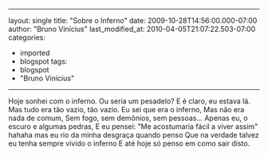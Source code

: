 
---
layout: single
title: "Sobre o Inferno"
date: 2009-10-28T14:56:00.000-07:00
author: "Bruno  Vinícius"
last_modified_at: 2010-04-05T21:07:22.503-07:00
categories:
  - imported
  - blogspot
tags:
  - blogspot
  - "Bruno  Vinícius"
---

Hoje sonhei com o inferno.
Ou seria um pesadelo?
E é claro, eu estava lá.
Mas tudo era tão vazio, tão vazio.
Eu sei que era o inferno,
Mas não era nada de comum,
Sem fogo, sem demônios, sem pessoas...
Apenas eu, o escuro e algumas pedras,
E eu pensei: "Me acostumaria fácil a viver assim"
hahaha mas eu rio da minha desgraça quando penso
Que na verdade talvez eu tenha sempre vivido o inferno
E até hoje só penso em como sair disto.